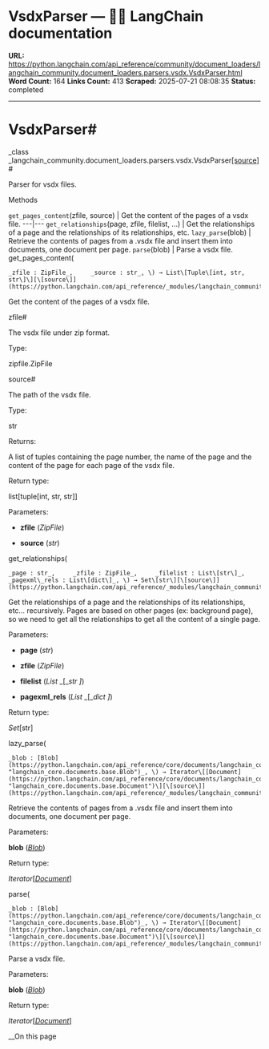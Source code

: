 # VsdxParser — 🦜🔗 LangChain  documentation

**URL:** https://python.langchain.com/api_reference/community/document_loaders/langchain_community.document_loaders.parsers.vsdx.VsdxParser.html
**Word Count:** 164
**Links Count:** 413
**Scraped:** 2025-07-21 08:08:35
**Status:** completed

---

# VsdxParser\#

_class _langchain\_community.document\_loaders.parsers.vsdx.VsdxParser[\[source\]](https://python.langchain.com/api_reference/_modules/langchain_community/document_loaders/parsers/vsdx.html#VsdxParser)\#     

Parser for vsdx files.

Methods

`get_pages_content`\(zfile, source\) | Get the content of the pages of a vsdx file.   ---|---   `get_relationships`\(page, zfile, filelist, ...\) | Get the relationships of a page and the relationships of its relationships, etc.   `lazy_parse`\(blob\) | Retrieve the contents of pages from a .vsdx file and insert them into documents, one document per page.   `parse`\(blob\) | Parse a vsdx file.      get\_pages\_content\(

    _zfile : ZipFile_,     _source : str_, \) → List\[Tuple\[int, str, str\]\][\[source\]](https://python.langchain.com/api_reference/_modules/langchain_community/document_loaders/parsers/vsdx.html#VsdxParser.get_pages_content)\#     

Get the content of the pages of a vsdx file.

zfile\#     

The vsdx file under zip format.

Type:     

zipfile.ZipFile

source\#     

The path of the vsdx file.

Type:     

str

Returns:     

A list of tuples containing the page number, the name of the page and the content of the page for each page of the vsdx file.

Return type:     

list\[tuple\[int, str, str\]\]

Parameters:     

  * **zfile** \(_ZipFile_\)

  * **source** \(_str_\)

get\_relationships\(

    _page : str_,     _zfile : ZipFile_,     _filelist : List\[str\]_,     _pagexml\_rels : List\[dict\]_, \) → Set\[str\][\[source\]](https://python.langchain.com/api_reference/_modules/langchain_community/document_loaders/parsers/vsdx.html#VsdxParser.get_relationships)\#     

Get the relationships of a page and the relationships of its relationships, etc… recursively. Pages are based on other pages \(ex: background page\), so we need to get all the relationships to get all the content of a single page.

Parameters:     

  * **page** \(_str_\)

  * **zfile** \(_ZipFile_\)

  * **filelist** \(_List_ _\[__str_ _\]_\)

  * **pagexml\_rels** \(_List_ _\[__dict_ _\]_\)

Return type:     

_Set_\[str\]

lazy\_parse\(

    _blob : [Blob](https://python.langchain.com/api_reference/core/documents/langchain_core.documents.base.Blob.html#langchain_core.documents.base.Blob "langchain_core.documents.base.Blob")_, \) → Iterator\[[Document](https://python.langchain.com/api_reference/core/documents/langchain_core.documents.base.Document.html#langchain_core.documents.base.Document "langchain_core.documents.base.Document")\][\[source\]](https://python.langchain.com/api_reference/_modules/langchain_community/document_loaders/parsers/vsdx.html#VsdxParser.lazy_parse)\#     

Retrieve the contents of pages from a .vsdx file and insert them into documents, one document per page.

Parameters:     

**blob** \([_Blob_](https://python.langchain.com/api_reference/core/documents/langchain_core.documents.base.Blob.html#langchain_core.documents.base.Blob "langchain_core.documents.base.Blob")\)

Return type:     

_Iterator_\[[_Document_](https://python.langchain.com/api_reference/core/documents/langchain_core.documents.base.Document.html#langchain_core.documents.base.Document "langchain_core.documents.base.Document")\]

parse\(

    _blob : [Blob](https://python.langchain.com/api_reference/core/documents/langchain_core.documents.base.Blob.html#langchain_core.documents.base.Blob "langchain_core.documents.base.Blob")_, \) → Iterator\[[Document](https://python.langchain.com/api_reference/core/documents/langchain_core.documents.base.Document.html#langchain_core.documents.base.Document "langchain_core.documents.base.Document")\][\[source\]](https://python.langchain.com/api_reference/_modules/langchain_community/document_loaders/parsers/vsdx.html#VsdxParser.parse)\#     

Parse a vsdx file.

Parameters:     

**blob** \([_Blob_](https://python.langchain.com/api_reference/core/documents/langchain_core.documents.base.Blob.html#langchain_core.documents.base.Blob "langchain_core.documents.base.Blob")\)

Return type:     

_Iterator_\[[_Document_](https://python.langchain.com/api_reference/core/documents/langchain_core.documents.base.Document.html#langchain_core.documents.base.Document "langchain_core.documents.base.Document")\]

__On this page
